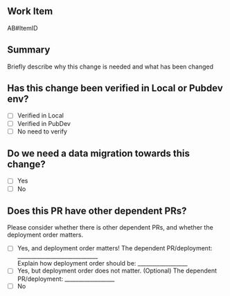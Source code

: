 ## Work Item
AB#ItemID

## Summary

Briefly describe why this change is needed and what has been changed


## Has this change been verified in Local or Pubdev env?

* [ ] Verified in Local
* [ ] Verified in PubDev
* [ ] No need to verify

## Do we need a data migration towards this change?

* [ ] Yes
* [ ] No

## Does this PR have other dependent PRs?
Please consider whether there is other dependent PRs, and whether the deployment order matters.

* [ ] Yes, and deployment order matters!
      The dependent PR/deployment: _____________________________    
      Explain how deployment order should be: __________________
* [ ] Yes, but deployment order does not matter.
      (Optional) The dependent PR/deployment: __________________
* [ ] No
